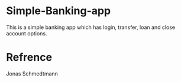 # Simple-Banking-app

This is a simple banking app which has login, transfer, loan and close account options.

# Refrence
Jonas Schmedtmann
